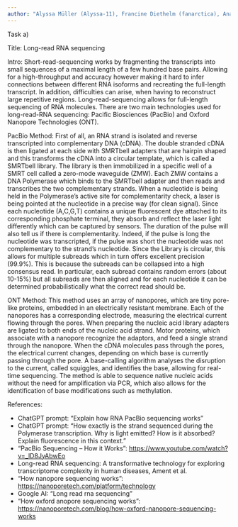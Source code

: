 ```yaml
---
author: "Alyssa Müller (Alyssa-11), Francine Diethelm (fanarctica), Anais Prado (anais.prado), Max Condouret (madmax136)"
---
```


Task a)

Title: Long-read RNA sequencing

Intro: Short-read-sequencing works by fragmenting the transcripts into small sequences of a maximal length of a few hundred base pairs. Allowing for a high-throughput and accuracy however making it hard to infer connections between different RNA isoforms and recreating the full-length transcript. In addition, difficulties can arise, when having to reconstruct large repetitive regions. Long-read-sequencing allows for full-length sequencing of RNA molecules. There are two main technologies used for long-read-RNA sequencing: Pacific Biosciences (PacBio) and Oxford Nanopore Technologies (ONT).

PacBio Method: First of all, an RNA strand is isolated and reverse transcripted into complementary DNA (cDNA). The double stranded cDNA is then ligated at each side with SMRTbell adapters that are hairpin shaped and this transforms the cDNA into a circular template, which is called a SMRTbell library. The library is then immobilized in a specific well of a SMRT cell called a zero-mode waveguide (ZMW). Each ZMW contains a DNA Polymerase which binds to the SMRTbell adapter and then reads and transcribes the two complementary strands. When a nucleotide is being held in the Polymerase’s active site for complementarity check, a laser is being pointed at the nucleotide in a precise way (for clean signal). Since each nucleotide (A,C,G,T) contains a unique fluorescent dye attached to its corresponding phosphate terminal, they absorb and reflect the laser light differently which can be captured by sensors. The duration of the pulse will also tell us if there is complementarity. Indeed, if the pulse is long the nucleotide was transcripted, if the pulse was short the nucleotide was not complementary to the strand’s nucleotide.
Since the Library is circular, this allows for multiple subreads which in turn offers excellent precision (99.9%). This is because the subreads can be collapsed into a high consensus read. In particular, each subread contains random errors (about 10-15%) but all subreads are then aligned and for each nucleotide it can be determined probabilistically what the correct read should be.

ONT Method: This method uses an array of nanopores, which are tiny pore-like proteins, embedded in an electrically resistant membrane. Each of the nanopores has a corresponding electrode, measuring the electrical current flowing through the pores. When preparing the nucleic acid library adapters are ligated to both ends of the nucleic acid strand.  Motor proteins, which associate with a nanopore recognize the adaptors, and feed a single strand through the nanopore. When the cDNA molecules pass through the pores, the electrical current changes, depending on which base is currently passing through the pore. A base-calling algorithm analyses the disruption to the current, called squiggles, and identifies the base, allowing for real-time sequencing. The method is able to sequence native nucleic acids without the need for amplification via PCR, which also allows for the identification of base modifications such as methylation.

References:
- ChatGPT prompt: “Explain how RNA PacBio sequencing works”
- ChatGPT prompt: “How exactly is the strand sequenced during the Polymerase transcription. Why is light emitted? How is it absorbed? Explain fluorescence in this context.”
- “PacBio Sequencing – How it Works”: https://www.youtube.com/watch?v=_lD8JyAbwEo
- Long-read RNA sequencing: A transformative technology for exploring transcriptome complexity in human diseases, Ament et al.
- “How nanopore sequencing works”: https://nanoporetech.com/platform/technology
- Google AI: “Long read rna sequencing”
- “How oxford anopore sequencing works”: https://nanoporetech.com/blog/how-oxford-nanopore-sequencing-works
